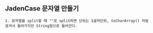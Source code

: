 ## JadenCase 문자열 만들기

    1. 문자열을 split할 때 ""로 split하면 단위는 1글자단위, toCharArray() 처럼
    끊겨서 들어가지만 String형으로 들어간다.